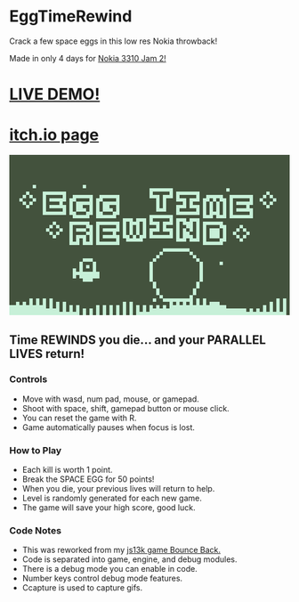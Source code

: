 # EggTimeRewind
Crack a few space eggs in this low res Nokia throwback!

Made in only 4 days for [Nokia 3310 Jam 2!](https://itch.io/jam/nokiajam2)

# [LIVE DEMO!](https://killedbyapixel.github.io/EggTimeRewind)
# [itch.io page](https://killedbyapixel.itch.io/egg-time)

![screenshot](/screenshot.png)

## Time REWINDS you die... and your PARALLEL LIVES return!

### Controls
* Move with wasd, num pad, mouse, or gamepad.
* Shoot with space, shift, gamepad button or mouse click.
* You can reset the game with R.
* Game automatically pauses when focus is lost.

### How to Play
* Each kill is worth 1 point.
* Break the SPACE EGG for 50 points!
* When you die, your previous lives will return to help.
* Level is randomly generated for each new game.
* The game will save your high score, good luck.

### Code Notes
* This was reworked from my [js13k game Bounce Back.](https://github.com/KilledByAPixel/BounceBack)
* Code is separated into game, engine, and debug modules.
* There is a debug mode you can enable in code.
* Number keys control debug mode features.
* Ccapture is used to capture gifs.

